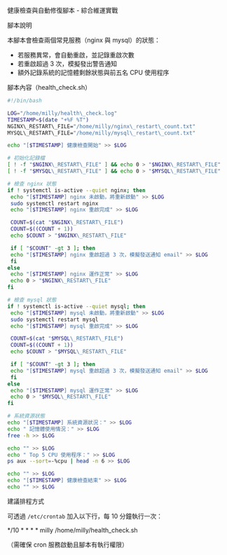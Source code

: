 健康檢查與自動修復腳本 - 綜合維運實戰

腳本說明

本腳本會檢查兩個常見服務（nginx 與 mysql）的狀態：
- 若服務異常，會自動重啟，並記錄重啟次數
- 若重啟超過 3 次，模擬發出警告通知
- 額外記錄系統的記憶體剩餘狀態與前五名 CPU 使用程序

腳本內容（health_check.sh）

```bash
#!/bin/bash

LOG="/home/milly/health\_check.log"
TIMESTAMP=$(date "+%F %T")
NGINX\_RESTART\_FILE="/home/milly/nginx\_restart\_count.txt"
MYSQL\_RESTART\_FILE="/home/milly/mysql\_restart\_count.txt"

echo "[$TIMESTAMP] 健康檢查開始" >> $LOG

# 初始化記錄檔
[ ! -f "$NGINX\_RESTART\_FILE" ] && echo 0 > "$NGINX\_RESTART\_FILE"
[ ! -f "$MYSQL\_RESTART\_FILE" ] && echo 0 > "$MYSQL\_RESTART\_FILE"

# 檢查 nginx 狀態
if ! systemctl is-active --quiet nginx; then
 echo "[$TIMESTAMP] nginx 未啟動，將重新啟動" >> $LOG
 sudo systemctl restart nginx
 echo "[$TIMESTAMP] nginx 重啟完成" >> $LOG

 COUNT=$(cat "$NGINX\_RESTART\_FILE")
 COUNT=$((COUNT + 1))
 echo $COUNT > "$NGINX\_RESTART\_FILE"

 if [ "$COUNT" -gt 3 ]; then
 echo "[$TIMESTAMP] nginx 重啟超過 3 次，模擬發送通知 email" >> $LOG
 fi
else
 echo "[$TIMESTAMP] nginx 運作正常" >> $LOG
 echo 0 > "$NGINX\_RESTART\_FILE"
fi

# 檢查 mysql 狀態
if ! systemctl is-active --quiet mysql; then
 echo "[$TIMESTAMP] mysql 未啟動，將重新啟動" >> $LOG
 sudo systemctl restart mysql
 echo "[$TIMESTAMP] mysql 重啟完成" >> $LOG

 COUNT=$(cat "$MYSQL\_RESTART\_FILE")
 COUNT=$((COUNT + 1))
 echo $COUNT > "$MYSQL\_RESTART\_FILE"

 if [ "$COUNT" -gt 3 ]; then
 echo "[$TIMESTAMP] mysql 重啟超過 3 次，模擬發送通知 email" >> $LOG
 fi
else
 echo "[$TIMESTAMP] mysql 運作正常" >> $LOG
 echo 0 > "$MYSQL\_RESTART\_FILE"
fi

# 系統資源狀態
echo "[$TIMESTAMP] 系統資源狀況：" >> $LOG
echo " 記憶體使用情況：" >> $LOG
free -h >> $LOG

echo "" >> $LOG
echo " Top 5 CPU 使用程序：" >> $LOG
ps aux --sort=-%cpu | head -n 6 >> $LOG

echo "" >> $LOG
echo "[$TIMESTAMP] 健康檢查結束" >> $LOG
echo "" >> $LOG
```

建議排程方式

可透過 `/etc/crontab` 加入以下行，每 10 分鐘執行一次：

*/10 * * * * milly /home/milly/health_check.sh

（需確保 cron 服務啟動且腳本有執行權限）